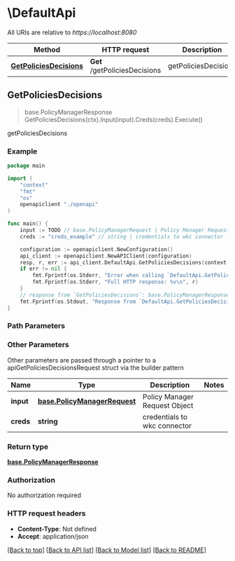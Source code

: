 # \DefaultApi

All URIs are relative to *https://localhost:8080*

Method | HTTP request | Description
------------- | ------------- | -------------
[**GetPoliciesDecisions**](DefaultApi.md#GetPoliciesDecisions) | **Get** /getPoliciesDecisions | getPoliciesDecisions



## GetPoliciesDecisions

> base.PolicyManagerResponse GetPoliciesDecisions(ctx).Input(input).Creds(creds).Execute()

getPoliciesDecisions



### Example

```go
package main

import (
    "context"
    "fmt"
    "os"
    openapiclient "./openapi"
)

func main() {
    input := TODO // base.PolicyManagerRequest | Policy Manager Request Object
    creds := "creds_example" // string | credentials to wkc connector

    configuration := openapiclient.NewConfiguration()
    api_client := openapiclient.NewAPIClient(configuration)
    resp, r, err := api_client.DefaultApi.GetPoliciesDecisions(context.Background()).Input(input).Creds(creds).Execute()
    if err != nil {
        fmt.Fprintf(os.Stderr, "Error when calling `DefaultApi.GetPoliciesDecisions``: %v\n", err)
        fmt.Fprintf(os.Stderr, "Full HTTP response: %v\n", r)
    }
    // response from `GetPoliciesDecisions`: base.PolicyManagerResponse
    fmt.Fprintf(os.Stdout, "Response from `DefaultApi.GetPoliciesDecisions`: %v\n", resp)
}
```

### Path Parameters



### Other Parameters

Other parameters are passed through a pointer to a apiGetPoliciesDecisionsRequest struct via the builder pattern


Name | Type | Description  | Notes
------------- | ------------- | ------------- | -------------
 **input** | [**base.PolicyManagerRequest**](base.PolicyManagerRequest.md) | Policy Manager Request Object | 
 **creds** | **string** | credentials to wkc connector | 

### Return type

[**base.PolicyManagerResponse**](PolicyManagerResponse.md)

### Authorization

No authorization required

### HTTP request headers

- **Content-Type**: Not defined
- **Accept**: application/json

[[Back to top]](#) [[Back to API list]](../README.md#documentation-for-api-endpoints)
[[Back to Model list]](../README.md#documentation-for-models)
[[Back to README]](../README.md)

